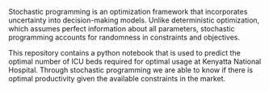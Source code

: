 Stochastic programming is an optimization framework that
incorporates uncertainty into decision-making models. Unlike
deterministic optimization, which assumes perfect information about
all parameters, stochastic programming accounts for randomness in
constraints and objectives.

This repository contains a python notebook that is used to predict the optimal
number of ICU beds required for optimal usage at Kenyatta National Hospital. 
Through stochastic programming we are able to know if there is optimal productivity given
the available constraints in the market. 
